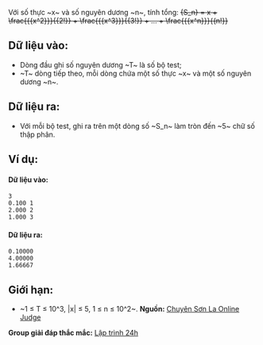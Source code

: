 Với số thực ~x~ và số nguyên dương ~n~, tính tổng:
 ~~{S_n} = x + \frac{{{x^2}}}{{2!}} + \frac{{{x^3}}}{{3!}} + ... + \frac{{{x^n}}}{{n!}}~~

## Dữ liệu vào:
- Dòng đầu ghi số nguyên dương ~T~ là số bộ test;
- ~T~ dòng tiếp theo, mỗi dòng chứa một số thực ~x~ và một số nguyên dương ~n~.

## Dữ liệu ra:
- Với mỗi bộ test, ghi ra trên một dòng số ~S_n~ làm tròn đến ~5~ chữ số thập phân.

## Ví dụ:
#### Dữ liệu vào:
```
3
0.100 1
2.000 2
1.000 3
```

#### Dữ liệu ra:
```
0.10000
4.00000
1.66667
```

## Giới hạn:
- ~1 ≤ T ≤ 10^3, |x| ≤ 5, 1 ≤ n ≤ 10^2~.
**Nguồn:** [Chuyên Sơn La Online Judge](http://csloj.ddns.net/)

**Group giải đáp thắc mắc:** [Lập trình 24h](https://www.facebook.com/groups/1386904321519984)